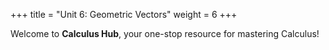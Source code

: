 +++
title = "Unit 6: Geometric Vectors"
weight = 6
+++

Welcome to **Calculus Hub**, your one-stop resource for mastering Calculus!


